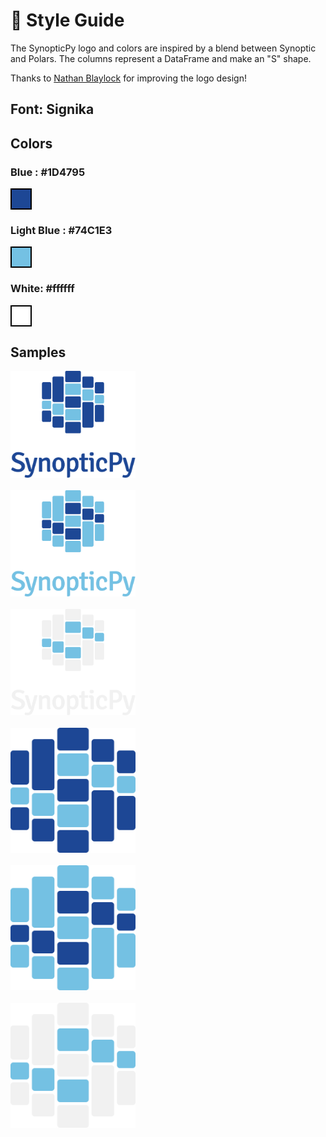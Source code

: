 # 🎨 Style Guide

The SynopticPy logo and colors are inspired by a blend between Synoptic and Polars. The columns represent a DataFrame and make an "S" shape.

Thanks to [Nathan Blaylock](https://nathanblaylock.com/) for improving the logo design!

## Font: Signika

## Colors

### Blue : #1D4795

<div style="height: 30px; width: 30px; border: 2px solid black; background-color: #1D4795;"></div>

### Light Blue : #74C1E3

<div style="height: 30px; width: 30px; border: 2px solid black; background-color: #74C1E3;"></div>

### White: #ffffff

<div style="height: 30px; width: 30px; border: 2px solid black; background-color: #ffffff;"></div>

## Samples

<img src="../_static/SynopticPy_blue.svg" width=200 style='background-color:transparent;'>

<br>
<br>

<img src="../_static/SynopticPy_light-blue.svg" width=200 style='background-color:transparent;'>

<br>
<br>

<img src="../_static/SynopticPy_white.svg" width=200 style='background-color:transparent;'>

<br>
<br>

<img src="../_static/logo_SynopticPy_blue.svg" width=200 style='background-color:transparent;'>

<br>
<br>

<img src="../_static/logo_SynopticPy_light-blue.svg" width=200 style='background-color:transparent;'>

<br>
<br>

<img src="../_static/logo_SynopticPy_white.svg" width=200 style='background-color:transparent;'>
